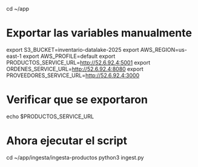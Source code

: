 cd ~/app

# Exportar las variables manualmente
export S3_BUCKET=inventario-datalake-2025
export AWS_REGION=us-east-1
export AWS_PROFILE=default
export PRODUCTOS_SERVICE_URL=http://52.6.92.4:5001
export ORDENES_SERVICE_URL=http://52.6.92.4:8080
export PROVEEDORES_SERVICE_URL=http://52.6.92.4:3000

# Verificar que se exportaron
echo $PRODUCTOS_SERVICE_URL

# Ahora ejecutar el script
cd ~/app/ingesta/ingesta-productos
python3 ingest.py